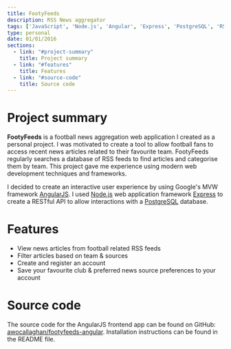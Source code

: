 ```yaml
---
title: FootyFeeds
description: RSS News aggregator
tags: ['JavaScript', 'Node.js', 'Angular', 'Express', 'PostgreSQL', 'RSS', 'HTML', 'CSS']
type: personal
date: 01/01/2016
sections:
  - link: "#project-summary"
    title: Project summary
  - link: "#features"
    title: Features
  - link: "#source-code"
    title: Source code
---
```

# Project summary

**FootyFeeds** is a football news aggregation web application I created as a personal project. I was motivated to create a tool to allow football fans to access recent news articles related to their favourite team. FootyFeeds regularly searches a database of RSS feeds to find articles and categorise them by team. This project gave me experience using modern web development techniques and frameworks.

I decided to create an interactive user experience by using Google's MVW framework [AngularJS](https://angularjs.org). I used [Node.js](https://nodejs.org/en/) web application framework [Express](https://expressjs.com) to create a RESTful API to allow interactions with a [PostgreSQL](https://www.postgresql.org) database.

# Features

- View news articles from football related RSS feeds
- Filter articles based on team & sources
- Create and register an account
- Save your favourite club & preferred news source preferences to your account

# Source code

The source code for the AngularJS frontend app can be found on GitHub: [awocallaghan/footyfeeds-angular](https://github.com/awocallaghan/footyfeeds-angular). Installation instructions can be found in the README file.
